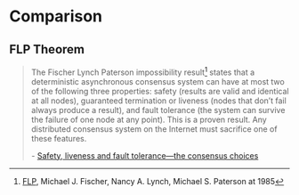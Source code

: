 # Comparison

## FLP Theorem

> The Fischer Lynch Paterson impossibility result[^1] states that a deterministic asynchronous consensus system can have at most two of the following three properties: safety (results are valid and identical at all nodes), guaranteed termination or liveness (nodes that don’t fail always produce a result), and fault tolerance (the system can survive the failure of one node at any point). This is a proven result. Any distributed consensus system on the Internet must sacrifice one of these features.
>
> \- [Safety, liveness and fault tolerance—the consensus choices](https://www.stellar.org/blog/safety_liveness_and_fault_tolerance_consensus_choice/) 

[^1]: [FLP](https://groups.csail.mit.edu/tds/papers/Lynch/jacm85.pdf), Michael J. Fischer, Nancy A. Lynch, Michael S. Paterson at 1985
